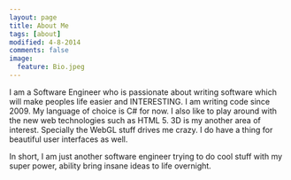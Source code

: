 ```yaml
---
layout: page
title: About Me
tags: [about]
modified: 4-8-2014
comments: false
image:
  feature: Bio.jpeg
---
```


I am a Software Engineer who is passionate about writing software which will make peoples life easier and INTERESTING. I am writing code since 2009. My language of choice is C# for now. I also like to play around with the new web technologies such as HTML 5. 3D is my another area of interest. Specially the WebGL stuff drives me crazy. I do have a thing for beautiful user interfaces as well.

In short, I am just another software engineer trying to do cool stuff with my super power, ability  bring insane ideas to life overnight.
